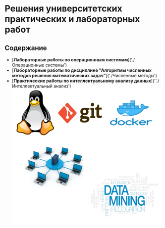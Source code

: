 # Решения университетских практических и лабораторных работ
## Содержание
* [**Лабораторные работы по операционным системам**]('./Операционные системы')
* [**Лабораторные работы по дисциплине "Алгоритмы численных методов решения математических задач"**]('./Численные методы')
* [**Практические работы по интеллектуальному анализу данных**](''./Интеллектуальный анализ')
![](./image/image.png)
